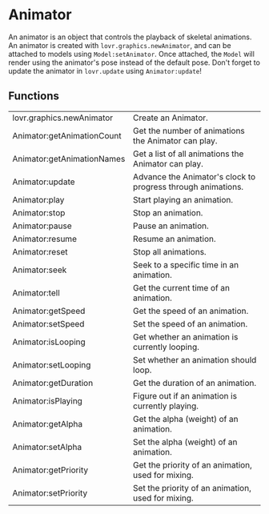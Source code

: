 <!--
category: reference
-->

Animator
===

An animator is an object that controls the playback of skeletal animations.  An animator is created
with `lovr.graphics.newAnimator`, and can be attached to models using `Model:setAnimator`.  Once
attached, the `Model` will render using the animator's pose instead of the default pose.  Don't
forget to update the animator in `lovr.update` using `Animator:update`!

Functions
---

<table>
<tr>
  <td class="pre">lovr.graphics.newAnimator</td>
  <td>Create an Animator.</td>
</tr>

<tr>
  <td class="pre">Animator:getAnimationCount</td>
  <td>Get the number of animations the Animator can play.</td>
</tr>

<tr>
  <td class="pre">Animator:getAnimationNames</td>
  <td>Get a list of all animations the Animator can play.</td>
</tr>

<tr>
  <td class="pre">Animator:update</td>
  <td>Advance the Animator's clock to progress through animations.</td>
</tr>

<tr>
  <td class="pre">Animator:play</td>
  <td>Start playing an animation.</td>
</tr>

<tr>
  <td class="pre">Animator:stop</td>
  <td>Stop an animation.</td>
</tr>

<tr>
  <td class="pre">Animator:pause</td>
  <td>Pause an animation.</td>
</tr>

<tr>
  <td class="pre">Animator:resume</td>
  <td>Resume an animation.</td>
</tr>

<tr>
  <td class="pre">Animator:reset</td>
  <td>Stop all animations.</td>
</tr>

<tr>
  <td class="pre">Animator:seek</td>
  <td>Seek to a specific time in an animation.</td>
</tr>

<tr>
  <td class="pre">Animator:tell</td>
  <td>Get the current time of an animation.</td>
</tr>

<tr>
  <td class="pre">Animator:getSpeed</td>
  <td>Get the speed of an animation.</td>
</tr>

<tr>
  <td class="pre">Animator:setSpeed</td>
  <td>Set the speed of an animation.</td>
</tr>

<tr>
  <td class="pre">Animator:isLooping</td>
  <td>Get whether an animation is currently looping.</td>
</tr>

<tr>
  <td class="pre">Animator:setLooping</td>
  <td>Set whether an animation should loop.</td>
</tr>

<tr>
  <td class="pre">Animator:getDuration</td>
  <td>Get the duration of an animation.</td>
</tr>

<tr>
  <td class="pre">Animator:isPlaying</td>
  <td>Figure out if an animation is currently playing.</td>
</tr>

<tr>
  <td class="pre">Animator:getAlpha</td>
  <td>Get the alpha (weight) of an animation.</td>
</tr>

<tr>
  <td class="pre">Animator:setAlpha</td>
  <td>Set the alpha (weight) of an animation.</td>
</tr>

<tr>
  <td class="pre">Animator:getPriority</td>
  <td>Get the priority of an animation, used for mixing.</td>
</tr>

<tr>
  <td class="pre">Animator:setPriority</td>
  <td>Set the priority of an animation, used for mixing.</td>
</tr>
</table>

